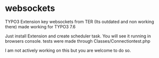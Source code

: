 # websockets
TYPO3 Extension key websockets from TER (Its outdated and non working there) made working for TYPO3 7.6

Just install Extension and create scheduler task. You will see it running in browsers console. tests were made through Classes/Connectiontest.php

I am not actively working on this but you are welcome to do so.


